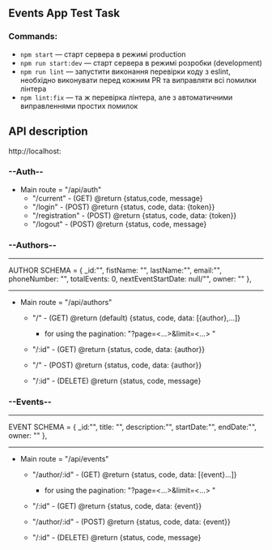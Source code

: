 ## Events App Test Task

### Commands:

- `npm start` &mdash; старт сервера в режимі production
- `npm run start:dev` &mdash; старт сервера в режимі розробки (development)
- `npm run lint` &mdash; запустити виконання перевірки коду з eslint, необхідно
  виконувати перед кожним PR та виправляти всі помилки лінтера
- `npm lint:fix` &mdash; та ж перевірка лінтера, але з автоматичними
  виправленнями простих помилок

## API description

http://localhost:<PORT>

### --Auth--

- Main route = "/api/auth"
  - "/current" - (GET) @return {status,code, message}
  - "/login" - (POST) @return {status, code, data: {token}}
  - "/registration" - (POST) @return {status, code, data: {token}}
  - "/logout" - (POST) @return {status, code, message}

### --Authors--

---

AUTHOR SCHEMA = { \_id:"", fistName: "", lastName:"", email:"", phoneNumber: "",
totalEvents: 0, nextEventStartDate: null/"", owner: "" },

---

- Main route = "/api/authors"

  - "/" - (GET) @return (default) {status, code, data: [{author},...]}

    - for using the pagination: "?page=<...>&limit=<...> "

  - "/:id" - (GET) @return {status, code, data: {author}}
  - "/" - (POST) @return {status, code, data: {author}}
  - "/:id" - (DELETE) @return {status, code, message}

### --Events--

---

EVENT SCHEMA = { \_id:"", title: "", description:"", startDate:"", endDate:"",
owner: "" },

---

- Main route = "/api/events"

  - "/author/:id" - (GET) @return {status, code, data: [{event}...]}

    - for using the pagination: "?page=<...>&limit=<...> "

  - "/:id" - (GET) @return {status, code, data: {event}}
  - "/author/:id" - (POST) @return {status, code, data: {event}}
  - "/:id" - (DELETE) @return {status, code, message}
